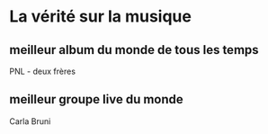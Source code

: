 # La vérité sur la musique
## meilleur album du monde de tous les temps
PNL - deux frères
## meilleur groupe live du monde
Carla Bruni
